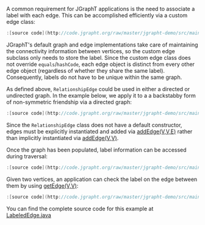 A common requirement for JGraphT applications is the need to associate a label
with each edge.  This can be accomplished efficiently via a custom edge class:

```java
:[source code](http://code.jgrapht.org/raw/master/jgrapht-demo/src/main/java/org/jgrapht/demo/LabeledEdges.java?example=edgeclass)
```

JGraphT's default graph and edge implementations take care of
maintaining the connectivity information between vertices, so the
custom edge subclass only needs to store the label.  Since the custom
edge class does not override `equals`/`hashCode`, each edge object is
distinct from every other edge object (regardless of whether they
share the same label).  Consequently, labels do not have to be
unique within the same graph.

As defined above, `RelationshipEdge` could be used in either a
directed or undirected graph.  In the example below, we apply it to a
a backstabby form of non-symmetric friendship via a directed graph:

```java
:[source code](http://code.jgrapht.org/raw/master/jgrapht-demo/src/main/java/org/jgrapht/demo/LabeledEdges.java?example=create)
```

Since the `RelationshipEdge` class does not have a default constructor, edges
must be explicitly instantiated and added via [addEdge(V,V,E)](http://jgrapht.org/javadoc/org/jgrapht/Graph.html#addEdge-V-V-E-) rather than implicitly instantiated via
[addEdge(V,V)](http://jgrapht.org/javadoc/org/jgrapht/Graph.html#addEdge-V-V-).

Once the graph has been populated, label information can be accessed during traversal:

```java
:[source code](http://code.jgrapht.org/raw/master/jgrapht-demo/src/main/java/org/jgrapht/demo/LabeledEdges.java?example=print)
```

Given two vertices, an application can check the label on the edge between them by using [getEdge(V,V)](http://jgrapht.org/javadoc/org/jgrapht/Graph.html#getEdge-V-V-):

```java
:[source code](http://code.jgrapht.org/raw/master/jgrapht-demo/src/main/java/org/jgrapht/demo/LabeledEdges.java?example=isEnemyOf)
```

You can find the complete source code for this example at [LabeledEdge.java](https://github.com/jgrapht/jgrapht/blob/master/jgrapht-demo/src/main/java/org/jgrapht/demo/LabeledEdges.java)
